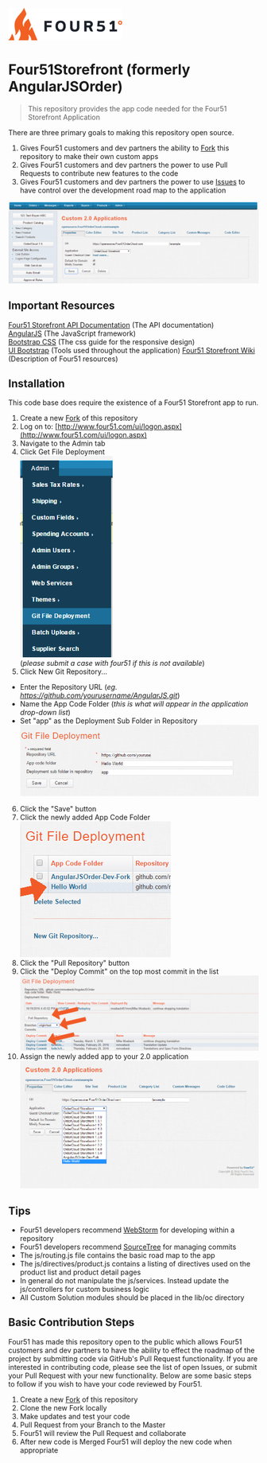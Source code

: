 ![](https://github.com/Four51/Four51StorefrontWiki/blob/master/four51logo2019.png?raw=true)
# Four51Storefront (formerly AngularJSOrder)
> This repository provides the app code needed for the Four51 Storefront Application

There are three primary goals to making this repository open source.

 1. Gives Four51 customers and dev partners the ability to [Fork](https://guides.github.com/activities/forking/) this repository to make their own custom apps
 2. Gives Four51 customers and dev partners the power to use Pull Requests to contribute new features to the code
 3. Gives Four51 customers and dev partners the power to use [Issues](https://guides.github.com/features/issues/) to have control over the development road map to the application

![](https://github.com/Four51/Four51StorefrontWiki/blob/master/img/header.png?raw=true)

## Important Resources
[Four51 Storefront API Documentation](http://four51.github.io/#/api/) (The API documentation)<br />
[AngularJS](https://docs.angularjs.org/api/) (The JavaScript framework)<br />
[Bootstrap CSS](http://getbootstrap.com/css/) (The css guide for the responsive design)<br />
[UI Bootstrap](http://angular-ui.github.io/bootstrap/#/top) (Tools used throughout the application) 
[Four51 Storefront Wiki](http://wiki.four51.com) (Description of Four51 resources)<br />

## Installation

This code base does require the existence of a Four51 Storefront app to run.

 1. Create a new [Fork](https://guides.github.com/activities/forking/) of this repository
 2. Log on to: [http://www.four51.com/ui/logon.aspx](http://www.four51.com/ui/logon.aspx)
 3. Navigate to the Admin tab
 4. Click Get File Deployment<br />![](https://github.com/Four51/Four51StorefrontWiki/blob/master/img/deployment.PNG?raw=true)<br />(*please submit a case with four51 if this is not available*)
 5. Click New Git Repository...
   * Enter the Repository URL (*eg. https://github.com/yourusername/AngularJS.git*)
   * Name the App Code Folder (*this is what will appear in the application drop-down list*)
   * Set "app" as the Deployment Sub Folder in Repository<br />![](https://github.com/Four51/Four51StorefrontWiki/blob/master/img/deployemnt_settings.PNG?raw=true)<br />
 6. Click the "Save" button
 7. Click the newly added App Code Folder<br />![](https://github.com/Four51/Four51StorefrontWiki/blob/master/img/newly_created.PNG?raw=true)<br />
 8. Click the "Pull Repository" button
 9. Click the "Deploy Commit" on the top most commit in the list<br />![](https://github.com/Four51/Four51StorefrontWiki/blob/master/img/deploy.PNG?raw=true)<br />
 10. Assign the newly added app to your 2.0 application<br />![](https://github.com/Four51/Four51StorefrontWiki/blob/master/img/assign.PNG?raw=true)

## Tips
 * Four51 developers recommend [WebStorm](https://www.jetbrains.com/webstorm/specials/webstorm/webstorm.html?&gclid=CPOpi-GE2M4CFYQAaQodLgsDXg&gclsrc=aw.ds.ds&dclid=CPjjleGE2M4CFVNsAQodrnMEMQ) for developing within a repository
 * Four51 developers recommend [SourceTree](https://www.sourcetreeapp.com/) for managing commits
 * The js/routing.js file contains the basic road map to the app
 * The js/directives/product.js contains a listing of directives used on the product list and product detail pages
 * In general do not manipulate the js/services.  Instead update the js/controllers for custom business logic
 * All Custom Solution modules should be placed in the lib/oc directory

## Basic Contribution Steps

Four51 has made this repository open to the public which allows Four51 customers and dev partners to have the ability to effect the roadmap of the project by submitting code via GitHub's Pull Request functionality.  If you are interested in contributing code, please see the list of open Issues, or submit your Pull Request with your new functionality.  Below are some basic steps to follow if you wish to have your code reviewed by Four51.

 1. Create a new [Fork](https://guides.github.com/activities/forking/) of this repository
 2. Clone the new Fork locally
 3. Make updates and test your code
 4. Pull Request from your Branch to the Master
 5. Four51 will review the Pull Request and collaborate
 6. After new code is Merged Four51 will deploy the new code when appropriate
